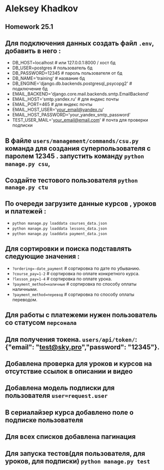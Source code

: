 # Aleksey Khadkov
## Homework 25.1

## Для подключения данных создать файл `.env`, добавить в него :

- DB_HOST=localhost  # или 127.0.0.1:8000 / хост бд
- DB_USER=postgres  # пользователь бд
- DB_PASSWORD=12345  # пароль пользователя от бд
- DB_NAME='training'  # название бд
- DB_ENGINE='django.db.backends.postgresql_psycopg2'  # подключение бд
- EMAIL_BACKEND='django.core.mail.backends.smtp.EmailBackend'
- EMAIL_HOST='smtp.yandex.ru'  # для яндекс почты
- EMAIL_PORT=465  # для яндекс почты
- EMAIL_HOST_USER='your_email@yandex.ru'
- EMAIL_HOST_PASSWORD='your_yandex_smtp_password'
- TEST_USER_MAIL='your_email@email.com' # почта для проверки подписки


## В файле `users/management/commands/csu.py` команда для создания суперпользователя с паролем 12345 . запустить команду `python manage.py csu`,

## Создайте тестового пользователя `python manage.py ctu`

## По очереди загрузите данные курсов , уроков и платежей :

- `python manage.py loaddata courses_data.json`
- `python manage.py loaddata lessons_data.json`
- `python manage.py loaddata payment_data.json`

## Для сортировки и поиска подставлять следующие значения :

- `?ordering=-date_payment`  # сортировка по дате по убыванию.
- `?course_pay=1-2`  # сортировка по оплате конкретного курса.
- `?lesson_pay=1-4`  # сортировка по оплате урока.
- `?payment_method=наличные`  # сортировка по способу оплаты наличными.
- `?payment_method=перевод`  # сортировка по способу оплаты переводом.


## Для работы с платежеми нужен пользователь со статусом `персонала`
## Для получения токена.  `users/api/token/`: {"email": "test@sky.pro","password": "12345"}.
## Добавлена проверка для уроков и курсов на отсутствие ссылок в описании и видео 
## Добавлена модель подписки для пользователя `user=request.user` 
## В сериалайзер курса добавлено поле о подписке пользователя
## Для всех списков добавлена пагинация
## Для запуска тестов(для пользователя, для уроков, для подписки) `python manage.py test`